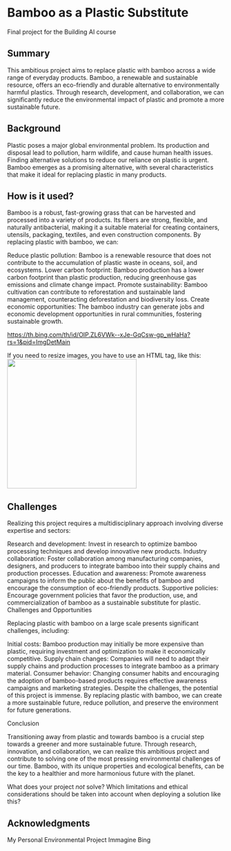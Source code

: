 <!-- This is the markdown template for the final project of the Building AI course, 
created by Reaktor Innovations and University of Helsinki. 
Copy the template, paste it to your GitHub README and edit! -->

# Bamboo as a Plastic Substitute

Final project for the Building AI course

## Summary
This ambitious project aims to replace plastic with bamboo across a wide range of everyday products. Bamboo, a renewable and sustainable resource, offers an eco-friendly and durable alternative to environmentally harmful plastics. Through research, development, and collaboration, we can significantly reduce the environmental impact of plastic and promote a more sustainable future.


## Background
Plastic poses a major global environmental problem. Its production and disposal lead to pollution, harm wildlife, and cause human health issues. Finding alternative solutions to reduce our reliance on plastic is urgent. Bamboo emerges as a promising alternative, with several characteristics that make it ideal for replacing plastic in many products.




## How is it used?


Bamboo is a robust, fast-growing grass that can be harvested and processed into a variety of products. Its fibers are strong, flexible, and naturally antibacterial, making it a suitable material for creating containers, utensils, packaging, textiles, and even construction components. By replacing plastic with bamboo, we can:

Reduce plastic pollution: Bamboo is a renewable resource that does not contribute to the accumulation of plastic waste in oceans, soil, and ecosystems.
Lower carbon footprint: Bamboo production has a lower carbon footprint than plastic production, reducing greenhouse gas emissions and climate change impact.
Promote sustainability: Bamboo cultivation can contribute to reforestation and sustainable land management, counteracting deforestation and biodiversity loss.
Create economic opportunities: The bamboo industry can generate jobs and economic development opportunities in rural communities, fostering sustainable growth.


https://th.bing.com/th/id/OIP.ZL6VWk--xJe-GqCsw-gp_wHaHa?rs=1&pid=ImgDetMain

If you need to resize images, you have to use an HTML tag, like this:
<img src="https://th.bing.com/th/id/OIP.ZL6VWk--xJe-GqCsw-gp_wHaHa?rs=1&pid=ImgDetMain" width="300">




## Challenges

Realizing this project requires a multidisciplinary approach involving diverse expertise and sectors:

Research and development: Invest in research to optimize bamboo processing techniques and develop innovative new products.
Industry collaboration: Foster collaboration among manufacturing companies, designers, and producers to integrate bamboo into their supply chains and production processes.
Education and awareness: Promote awareness campaigns to inform the public about the benefits of bamboo and encourage the consumption of eco-friendly products.
Supportive policies: Encourage government policies that favor the production, use, and commercialization of bamboo as a sustainable substitute for plastic.
Challenges and Opportunities

Replacing plastic with bamboo on a large scale presents significant challenges, including:

Initial costs: Bamboo production may initially be more expensive than plastic, requiring investment and optimization to make it economically competitive.
Supply chain changes: Companies will need to adapt their supply chains and production processes to integrate bamboo as a primary material.
Consumer behavior: Changing consumer habits and encouraging the adoption of bamboo-based products requires effective awareness campaigns and marketing strategies.
Despite the challenges, the potential of this project is immense. By replacing plastic with bamboo, we can create a more sustainable future, reduce pollution, and preserve the environment for future generations.

Conclusion

Transitioning away from plastic and towards bamboo is a crucial step towards a greener and more sustainable future. Through research, innovation, and collaboration, we can realize this ambitious project and contribute to solving one of the most pressing environmental challenges of our time. Bamboo, with its unique properties and ecological benefits, can be the key to a healthier and more harmonious future with the planet.

What does your project _not_ solve? Which limitations and ethical considerations should be taken into account when deploying a solution like this?



## Acknowledgments
My Personal Environmental Project
Immagine Bing 
